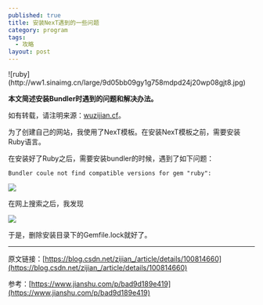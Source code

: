 ```yaml
---
published: true
title: 安装NexT遇到的一些问题
category: program
tags: 
  - 攻略
layout: post
---
```

<meta name="referrer" content="never">
![ruby](http://ww1.sinaimg.cn/large/9d05bb09gy1g758mdpd24j20wp08gjt8.jpg)

**本文简述安装Bundler时遇到的问题和解决办法。**

如有转载，请注明来源：[wuzijian.cf](http://wuzijian.cf)。

为了创建自己的网站，我使用了NexT模板。在安装NexT模板之前，需要安装Ruby语言。

在安装好了Ruby之后，需要安装bundler的时候，遇到了如下问题：


    Bundler coule not find compatible versions for gem "ruby":
![](http://ww1.sinaimg.cn/large/9d05bb09gy1g75btm70cuj20h9075my4.jpg)


在网上搜索之后，我发现

![](http://ww1.sinaimg.cn/large/9d05bb09gy1g758mt88lbj20jq02paa5.jpg)

于是，删除安装目录下的Gemfile.lock就好了。

---

原文链接：[https://blog.csdn.net/zijian_/article/details/100814660](https://blog.csdn.net/zijian_/article/details/100814660)

参考：[https://www.jianshu.com/p/bad9d189e419](https://www.jianshu.com/p/bad9d189e419)